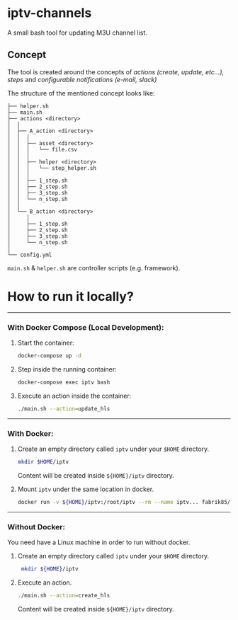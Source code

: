# iptv-channels
A small bash tool for updating M3U channel list.

## Concept
The tool is created around the concepts of *actions (create, update, etc...), steps* and *configurable notifications (e-mail, slack)*

The structure of the mentioned concept looks like:
```
├── helper.sh
├── main.sh
├── actions <directory>
│  │
│  ├── A_action <directory>
│  │  │
│  │  ├── asset <directory>
│  │  │   └── file.csv
│  │  │
│  │  ├── helper <directory>
│  │  │   └── step_helper.sh
│  │  │
│  │  ├── 1_step.sh
│  │  ├── 2_step.sh
│  │  ├── 3_step.sh
│  │  └── n_step.sh
│  │  
│  └── B_action <directory>
│     │
│     ├── 1_step.sh
│     ├── 2_step.sh
│     ├── 3_step.sh
│     └── n_step.sh
│
└── config.yml
```

`main.sh` & `helper.sh` are controller scripts (e.g. framework).


# How to run it locally?
___
### With Docker Compose (Local Development):

  1. Start the container:
     ```bash
     docker-compose up -d
     ```

  2. Step inside the running container:
     ```bash
     docker-compose exec iptv bash
     ```

  5. Execute an action inside the container:
     ```bash
     ./main.sh --action=update_hls
     ```

___
### With Docker:
  1. Create an empty directory called `iptv` under your `$HOME` directory.
     ```bash
     mkdir $HOME/iptv
     ```

     Content will be created inside `${HOME}/iptv` directory.


  2. Mount `iptv` under the same location in docker.
     ```bash
     docker run -v ${HOME}/iptv:/root/iptv --rm --name iptv... fabrik85/iptv-channels
     ```

___
### Without Docker:
You need have a Linux machine in order to run without docker.

  1. Create an empty directory called `iptv` under your `$HOME` directory.
     ```bash
      mkdir ${HOME}/iptv
      ```

  2. Execute an action.
     ```bash
     ./main.sh --action=create_hls
     ```

     Content will be created inside `${HOME}/iptv` directory.</pre>
